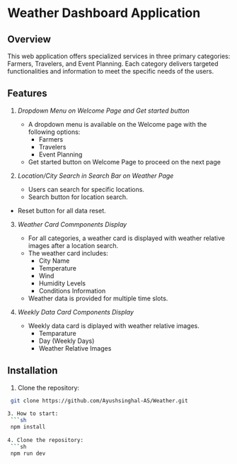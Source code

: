 # Weather Dashboard Application

## Overview

This web application offers specialized services in three primary categories: Farmers, Travelers, and Event Planning. Each category delivers targeted functionalities and information to meet the specific needs of the users.

## Features

1. *Dropdown Menu on Welcome Page and Get started button*
   - A dropdown menu is available on the Welcome page with the following options:
     - Farmers
     - Travelers
     - Event Planning   
   - Get started button on Welcome Page to proceed on the next page
     
2. *Location/City Search in Search Bar on Weather Page*
   - Users can search for specific locations.
   - Search button for location search.
  - Reset button for all data reset.

3. *Weather Card Commponents Display*
   - For all categories, a weather card is displayed with weather relative images after a location search.
   - The weather card includes:
     - City Name
     - Temperature
     - Wind
     - Humidity Levels
     - Conditions Information
   - Weather data is provided for multiple time slots.

4. *Weekly Data Card Components Display*
   - Weekly data card is diplayed with weather relative images.
     - Temparature
     - Day (Weekly Days)
     - Weather Relative Images

## Installation

1. Clone the repository:
  ```sh
   git clone https://github.com/Ayushsinghal-AS/Weather.git
   
3. How to start:
   ```sh
   npm install
   
4. Clone the repository:
   ```sh
   npm run dev
